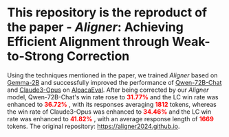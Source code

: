 # This repository is **the reproduct of the paper** - <em>Aligner</em>: Achieving Efficient Alignment through Weak-to-Strong Correction </h1>

Using the techniques mentioned in the paper, we trained *Aligner* based on [Gemma-2B](https://huggingface.co/google/gemma-2b) and successfully improved the performance of [Qwen-72B-Chat](https://huggingface.co/Qwen/Qwen1.5-72B-Chat) and [Claude3-Opus](https://www.anthropic.com/news/claude-3-family) on [AlpacaEval](https://tatsu-lab.github.io/alpaca_eval/). After being corrected by our *Aligner* model, Qwen-72B-Chat's win rate rose to <span style="color: red;"> **31.77%** </span> and the LC win rate was enhanced to <span style="color: red;"> **36.72%** </span>, with its responses averaging <span style="color: red;"> **1812** </span> tokens, whereas the win rate of Claude3-Opus was enhanced to <span style="color: red;"> **34.46%** </span> and the LC win rate was enhanced to <span style="color: red;"> **41.82%** </span>, with an average response length of <span style="color: red;"> **1669** </span> tokens. The original repository: https://aligner2024.github.io.
